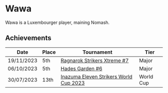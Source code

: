 # Wawa

Wawa is a Luxembourger player, maining Nomash.

## Achievements

|Date|Place|Tournament|Tier|
|-|-|-|-|
| 19/11/2023 | 5th | [Ragnarok Strikers Xtreme #7](../..//tournaments/ragna/ragnax7.md) | Major |
| 06/10/2023 | 5th | [Hades Garden #6](../..//tournaments/hg/hg6.md) | Major |
| 30/07/2023 | 13th | [Inazuma Eleven Strikers World Cup 2023](../..//tournaments/worldcup23.md) | World Cup |
